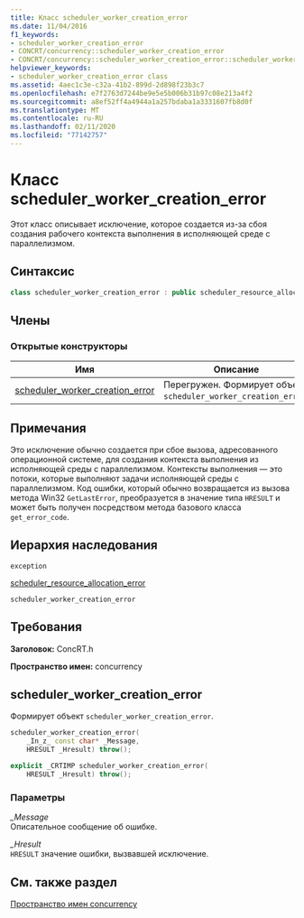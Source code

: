 ```yaml
---
title: Класс scheduler_worker_creation_error
ms.date: 11/04/2016
f1_keywords:
- scheduler_worker_creation_error
- CONCRT/concurrency::scheduler_worker_creation_error
- CONCRT/concurrency::scheduler_worker_creation_error::scheduler_worker_creation_error
helpviewer_keywords:
- scheduler_worker_creation_error class
ms.assetid: 4aec1c3e-c32a-41b2-899d-2d898f23b3c7
ms.openlocfilehash: e7f2763d7244be9e5e5b006b31b97c08e213a4f2
ms.sourcegitcommit: a8ef52ff4a4944a1a257bdaba1a3331607fb8d0f
ms.translationtype: MT
ms.contentlocale: ru-RU
ms.lasthandoff: 02/11/2020
ms.locfileid: "77142757"
---
```

# <a name="scheduler_worker_creation_error-class"></a>Класс scheduler_worker_creation_error

Этот класс описывает исключение, которое создается из-за сбоя создания рабочего контекста выполнения в исполняющей среде с параллелизмом.

## <a name="syntax"></a>Синтаксис

```cpp
class scheduler_worker_creation_error : public scheduler_resource_allocation_error;
```

## <a name="members"></a>Члены

### <a name="public-constructors"></a>Открытые конструкторы

|Имя|Описание|
|----------|-----------------|
|[scheduler_worker_creation_error](#ctor)|Перегружен. Формирует объект `scheduler_worker_creation_error`.|

## <a name="remarks"></a>Примечания

Это исключение обычно создается при сбое вызова, адресованного операционной системе, для создания контекста выполнения из исполняющей среды с параллелизмом. Контексты выполнения — это потоки, которые выполняют задачи исполняющей среды с параллелизмом. Код ошибки, который обычно возвращается из вызова метода Win32 `GetLastError`, преобразуется в значение типа `HRESULT` и может быть получен посредством метода базового класса `get_error_code`.

## <a name="inheritance-hierarchy"></a>Иерархия наследования

`exception`

[scheduler_resource_allocation_error](scheduler-resource-allocation-error-class.md)

`scheduler_worker_creation_error`

## <a name="requirements"></a>Требования

**Заголовок:** ConcRT.h

**Пространство имен:** concurrency

## <a name="ctor"></a>scheduler_worker_creation_error

Формирует объект `scheduler_worker_creation_error`.

```cpp
scheduler_worker_creation_error(
    _In_z_ const char* _Message,
    HRESULT _Hresult) throw();

explicit _CRTIMP scheduler_worker_creation_error(
    HRESULT _Hresult) throw();
```

### <a name="parameters"></a>Параметры

*_Message*<br/>
Описательное сообщение об ошибке.

*_Hresult*<br/>
`HRESULT` значение ошибки, вызвавшей исключение.

## <a name="see-also"></a>См. также раздел

[Пространство имен concurrency](concurrency-namespace.md)
